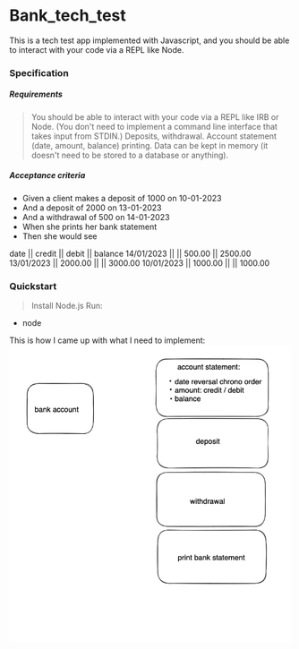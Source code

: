 # Bank_tech_test

This is a tech test app implemented with Javascript, and you should be able to interact with your code via a REPL like Node.

### Specification

##### Requirements
> You should be able to interact with your code via a REPL like IRB or Node. (You don't need to implement a command line interface that takes input from STDIN.)
> Deposits, withdrawal.
> Account statement (date, amount, balance) printing.
> Data can be kept in memory (it doesn't need to be stored to a database or anything).

##### Acceptance criteria
+ Given a client makes a deposit of 1000 on 10-01-2023
+ And a deposit of 2000 on 13-01-2023
+ And a withdrawal of 500 on 14-01-2023
+ When she prints her bank statement
+ Then she would see

date || credit || debit || balance
14/01/2023 || || 500.00 || 2500.00
13/01/2023 || 2000.00 || || 3000.00
10/01/2023 || 1000.00 || || 1000.00


### Quickstart

> Install Node.js
> Run:
  + node 

This is how I came up with what I need to implement: 
![Diagram:](Diagram.png)